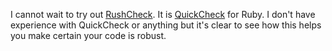 I cannot wait to try out <a href="http://rushcheck.rubyforge.org/about.html">RushCheck</a>. It is <a href="http://www.cs.chalmers.se/~rjmh/QuickCheck/">QuickCheck</a> for Ruby. I don't have experience with QuickCheck or anything but it's clear to see how this helps you make certain your code is robust.
